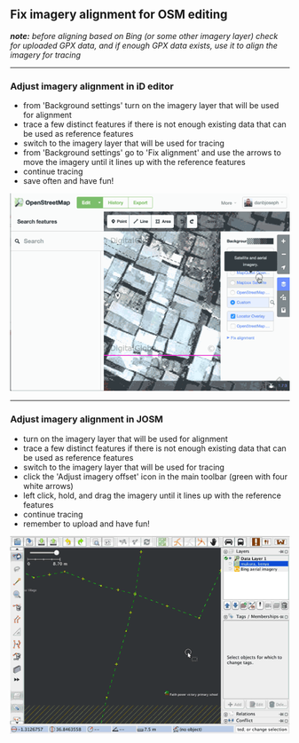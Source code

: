## Fix imagery alignment for OSM editing
_**note:** before aligning based on Bing (or some other imagery layer) check for uploaded GPX data, and if enough GPX data exists, use it to align the imagery for tracing_

------------

### Adjust imagery alignment in iD editor

- from 'Background settings' turn on the imagery layer that will be used for alignment
- trace a few distinct features if there is not enough existing data that can be used as reference features
- switch to the imagery layer that will be used for tracing
- from 'Background settings' go to 'Fix alignment' and use the arrows to move the imagery until it lines up with the reference features
- continue tracing
- save often and have fun!

![](https://raw.githubusercontent.com/AmericanRedCross/workflows/master/images/osm-imagery-alignment/osm-imagery-alignment_iD.gif)

------------

### Adjust imagery alignment in JOSM

- turn on the imagery layer that will be used for alignment
- trace a few distinct features if there is not enough existing data that can be used as reference features
- switch to the imagery layer that will be used for tracing
- click the 'Adjust imagery offset' icon in the main toolbar (green with four white arrows)
- left click, hold, and drag the imagery until it lines up with the reference features
- continue tracing
- remember to upload and have fun!

![](https://raw.githubusercontent.com/AmericanRedCross/workflows/master/images/osm-imagery-alignment/osm-imagery-alignment_josm.gif)
